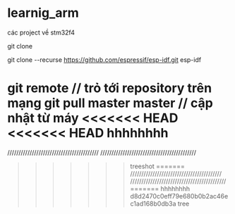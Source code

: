 # learnig_arm
các project về stm32f4

git clone 

git clone --recurse https://github.com/espressif/esp-idf.git esp-idf


git remote <ten> <URL> // trỏ tới repository trên mạng
git pull master master // cập nhật từ máy
<<<<<<< HEAD
<<<<<<< HEAD
  hhhhhhhh
=======
/////////////////////////////////////////
///////////////////////////////////////////
>>>>>>> treeshot
=======
/////////////////////////////////////////
///////////////////////////////////////////
=======
  hhhhhhhh
>>>>>>> d8d2470c0eff79e680b0b2ac46ec1ad168b0db3a
>>>>>>> tree
